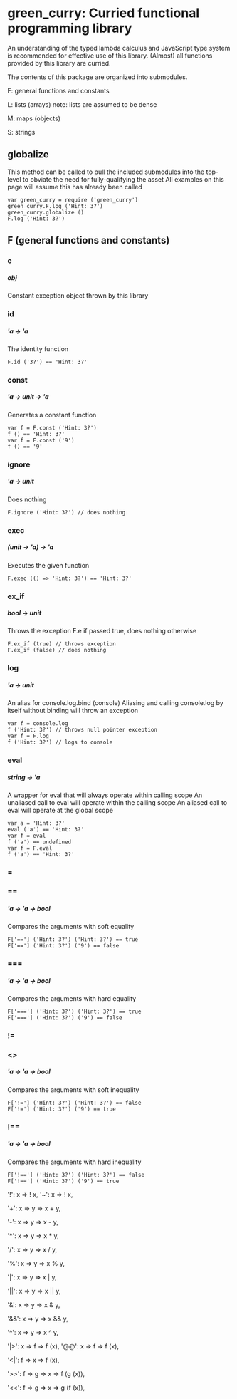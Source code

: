 # green_curry: Curried functional programming library

An understanding of the typed lambda calculus and JavaScript type system is recommended for effective use of this library. (Almost) all functions provided by this library are curried.

The contents of this package are organized into submodules.

F: general functions and constants

L: lists (arrays)
note: lists are assumed to be dense

M: maps (objects)

S: strings

## globalize
This method can be called to pull the included submodules into the top-level to obviate the need for fully-qualifying the asset
All examples on this page will assume this has already been called

    var green_curry = require ('green_curry')
    green_curry.F.log ('Hint: 3?')
    green_curry.globalize ()
    F.log ('Hint: 3?')

## F (general functions and constants)
### e
##### obj
Constant exception object thrown by this library

### id
##### 'a -> 'a
The identity function

    F.id ('3?') == 'Hint: 3?'

### const
##### 'a -> unit -> 'a
Generates a constant function

    var f = F.const ('Hint: 3?')
    f () == 'Hint: 3?'
    var f = F.const ('9')
    f () == '9'

### ignore
##### 'a -> unit
Does nothing

    F.ignore ('Hint: 3?') // does nothing

### exec
##### (unit -> 'a) -> 'a
Executes the given function

    F.exec (() => 'Hint: 3?') == 'Hint: 3?'

### ex_if
##### bool -> unit
Throws the exception F.e if passed true, does nothing otherwise

    F.ex_if (true) // throws exception
    F.ex_if (false) // does nothing

### log
##### 'a -> unit
An alias for console.log.bind (console)
Aliasing and calling console.log by itself without binding will throw an exception

    var f = console.log
    f ('Hint: 3?') // throws null pointer exception
    var f = F.log
    f ('Hint: 3?') // logs to console

### eval
##### string -> 'a
A wrapper for eval that will always operate within calling scope
An unaliased call to eval will operate within the calling scope
An aliased call to eval will operate at the global scope

    var a = 'Hint: 3?'
    eval ('a') == 'Hint: 3?'
    var f = eval
    f ('a') == undefined
    var f = F.eval
    f ('a') == 'Hint: 3?'

### =
### ==
##### 'a -> 'a -> bool
Compares the arguments with soft equality

    F['=='] ('Hint: 3?') ('Hint: 3?') == true
    F['=='] ('Hint: 3?') ('9') == false

### ===
##### 'a -> 'a -> bool
Compares the arguments with hard equality

    F['==='] ('Hint: 3?') ('Hint: 3?') == true
    F['==='] ('Hint: 3?') ('9') == false

### !=
### <>
##### 'a -> 'a -> bool
Compares the arguments with soft inequality

    F['!='] ('Hint: 3?') ('Hint: 3?') == false
    F['!='] ('Hint: 3?') ('9') == true

### !==
##### 'a -> 'a -> bool
Compares the arguments with hard inequality

    F['!=='] ('Hint: 3?') ('Hint: 3?') == false
    F['!=='] ('Hint: 3?') ('9') == true


  '!': x => ! x,
  '~': x => ! x,

  '+': x => y => x + y,

  '-': x => y => x - y,

  '*': x => y => x * y,

  '/': x => y => x / y,

  '%': x => y => x % y,

  '|': x => y => x | y,

  '||': x => y => x || y,

  '&': x => y => x & y,

  '&&': x => y => x && y,

  '^': x => y => x ^ y,

  '|>': x => f => f (x),
  '@@': x => f => f (x),

  '<|': f => x => f (x),

  '>>': f => g => x => f (g (x)),

  '<<': f => g => x => g (f (x)),
